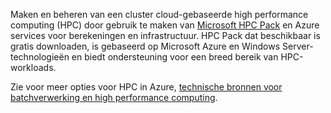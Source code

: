 Maken en beheren van een cluster cloud-gebaseerde high performance computing (HPC) door gebruik te maken van [Microsoft HPC Pack](https://technet.microsoft.com/library/jj899572.aspx) en Azure services voor berekeningen en infrastructuur. HPC Pack dat beschikbaar is gratis downloaden, is gebaseerd op Microsoft Azure en Windows Server-technologieën en biedt ondersteuning voor een breed bereik van HPC-workloads.

Zie voor meer opties voor HPC in Azure, [technische bronnen voor batchverwerking en high performance computing](../articles/batch/big-compute-resources.md).

